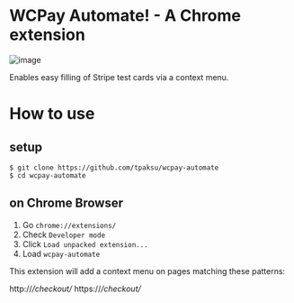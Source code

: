 # WCPay Automate! - A Chrome extension

![image](https://github.com/tpaksu/wcpay-automate/assets/3295/a0fde9fd-1605-4797-8e0f-b9f4ed74a130)

Enables easy filling of Stripe test cards via a context menu.

# How to use

## setup
```
$ git clone https://github.com/tpaksu/wcpay-automate
$ cd wcpay-automate
```
## on Chrome Browser

1. Go `chrome://extensions/`
2. Check `Developer mode`
3. Click `Load unpacked extension...`
4. Load `wcpay-automate`

This extension will add a context menu on pages matching these patterns: 

http://*/checkout/*
https://*/checkout/*
